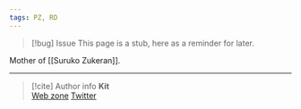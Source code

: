 ```yaml
---
tags: PZ, RD
---
```

> [!bug] Issue
> This page is a stub, here as a reminder for later.

Mother of [[Suruko Zukeran]].

-----
> [!cite] Author info
> **Kit**\
> [Web zone](https://kitabe.link) [Twitter](https://twitter.com/Kerosyn_)